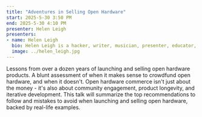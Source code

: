 ```yaml
---
title: "Adventures in Selling Open Hardware"
start: 2025-5-30 3:50 PM
end: 2025-5-30 4:10 PM
presenter: Helen Leigh
presenters:
- name: Helen Leigh
  bio: Helen Leigh is a hacker, writer, musician, presenter, educator, artist & self-professed nerd. She is the author of The Crafty Kid’s Guide to DIY Electronics and the creator of the MINI·MU glove. Now Head of Community at Crowd Supply.
  image: ../helen_leigh.jpg
---
```


Lessons from over a dozen years of launching and selling open hardware products. A blunt assessment of when it makes sense to crowdfund open hardware, and when it doesn't. Open hardware commerce isn't just about the money - it's also about community engagement, product longevity, and iterative development. This talk will summarize the top recommendations to follow and mistakes to avoid when launching and selling open hardware, backed by real-life examples.
